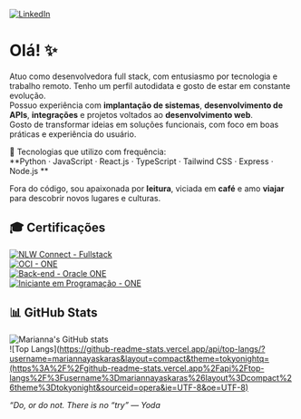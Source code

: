 [![LinkedIn](https://img.shields.io/badge/LinkedIn-Marianna%20Yáskara-blue?style=for-the-badge&logo=linkedin)](https://www.linkedin.com/in/marianna-yáskara-570640134/)

# Olá! ✨

Atuo como desenvolvedora full stack, com entusiasmo por tecnologia e trabalho remoto. Tenho um perfil autodidata e gosto de estar em constante evolução.  
Possuo experiência com **implantação de sistemas**, **desenvolvimento de APIs**, **integrações** e projetos voltados ao **desenvolvimento web**.  
Gosto de transformar ideias em soluções funcionais, com foco em boas práticas e experiência do usuário.

🔧 Tecnologias que utilizo com frequência:  
**Python · JavaScript · React.js · TypeScript · Tailwind CSS · Express · Node.js **

Fora do código, sou apaixonada por **leitura**, viciada em **café** e amo **viajar** para descobrir novos lugares e culturas.

## 🎓 Certificações

[![NLW Connect - Fullstack](https://img.shields.io/badge/NLW%20Connect-Fullstack-8257E5?style=for-the-badge&logo=rocketseat&logoColor=white)](https://app.rocketseat.com.br/certificates/c00bdde6-25a4-42cc-9f1d-16b81e8b368b)  
[![OCI - ONE](https://img.shields.io/badge/Oracle%20Cloud%20Infrastructure-ONE-F80000?style=for-the-badge&logo=oracle&logoColor=white)](https://cursos.alura.com.br/degree/certificate/2fc4019f-07a3-41d6-a92c-1761b2f7038f?lang)  
[![Back-end - Oracle ONE](https://img.shields.io/badge/Oracle%20Next%20Education-Back--end-F80000?style=for-the-badge&logo=oracle&logoColor=white)](https://cursos.alura.com.br/program/certificate/9ff6ea6c-5e1d-4ce2-81ce-5c7dee46cfad?lang)  
[![Iniciante em Programação - ONE](https://img.shields.io/badge/Formação%20Iniciante%20em%20Programação-T6-0066CC?style=for-the-badge&logo=alura&logoColor=white)](https://cursos.alura.com.br/degree/certificate/249f8a45-b891-4ed6-a59d-b833e671f8de)


## 📊 GitHub Stats

![Marianna's GitHub stats](https://github-readme-stats.vercel.app/api?username=mariannayaskaras&show_icons=true&theme=tokyonight)  
![Top Langs](https://github-readme-stats.vercel.app/api/top-langs/?username=mariannayaskaras&layout=compact&theme=tokyonightq=(https%3A%2F%2Fgithub-readme-stats.vercel.app%2Fapi%2Ftop-langs%2F%3Fusername%3Dmariannayaskaras%26layout%3Dcompact%26theme%3Dtokyonight&sourceid=opera&ie=UTF-8&oe=UTF-8)


*“Do, or do not. There is no “try” — Yoda*
